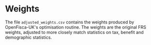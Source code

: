 # Weights

The file `adjusted_weights.csv` contains the weights produced by OpenFisca-UK's optimisation routine. The weights are the original FRS weights, adjusted to more closely match statistics on tax, benefit and demographic statistics.
